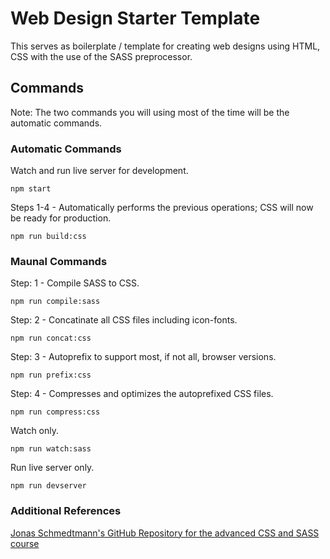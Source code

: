 # Web Design Starter Template

This serves as boilerplate / template for creating web designs using HTML, CSS with the use of the SASS preprocessor. 
## Commands

Note: The two commands you will using most of the time will be the automatic commands.

### Automatic Commands
Watch and run live server for development.
```
npm start
```

Steps 1-4 - Automatically performs the previous operations; CSS will now be ready for production.
```
npm run build:css
```

### Maunal Commands

Step: 1 - Compile SASS to CSS.
```
npm run compile:sass
```

Step: 2 - Concatinate all CSS files including icon-fonts.
```
npm run concat:css
```

Step: 3 - Autoprefix to support most, if not all, browser versions.
```
npm run prefix:css
```

Step: 4 - Compresses and optimizes the autoprefixed CSS files.
```
npm run compress:css
```

Watch only.
```
npm run watch:sass
```

Run live server only.
```
npm run devserver
```


### Additional References
[Jonas Schmedtmann's GitHub Repository for the advanced CSS and SASS course](https://github.com/jonasschmedtmann/advanced-css-course)
